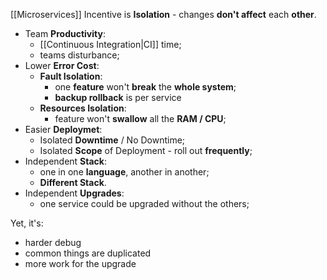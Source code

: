 [[Microservices]] Incentive is **Isolation** - changes **don't affect** each **other**.

- Team **Productivity**:
	- [[Continuous Integration|CI]] time;
	- teams disturbance;
- Lower **Error Cost**:
	- **Fault Isolation**:
		- one **feature** won't **break** the **whole system**;
		- **backup rollback** is per service
	- **Resources Isolation**:
		- feature won't **swallow** all the **RAM / CPU**;
- Easier **Deploymet**:
	- Isolated **Downtime** / No Downtime;
	- Isolated **Scope** of Deployment - roll out **frequently**;
- Independent **Stack**:
	- one in one **language**, another in another;
	- **Different Stack**.
- Independent **Upgrades**:
	- one service could be upgraded without the others;

Yet, it's:
- harder debug
- common things are duplicated
- more work for the upgrade
